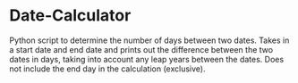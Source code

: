 # Date-Calculator
Python script to determine the number of days between two dates.
Takes in a start date and end date and prints out the difference between the two dates in days, taking into account any leap years between the dates. Does not include the end day in the calculation (exclusive).
